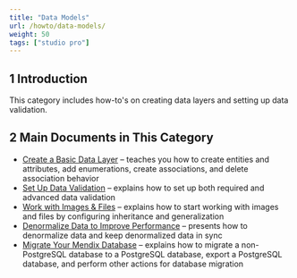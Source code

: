 ```yaml
---
title: "Data Models"
url: /howto/data-models/
weight: 50
tags: ["studio pro"]
---
```


## 1 Introduction

This category includes how-to's on creating data layers and setting up data validation.

## 2 Main Documents in This Category

* [Create a Basic Data Layer](create-a-basic-data-layer) – teaches you how to create entities and attributes, add enumerations, create associations, and delete association behavior
* [Set Up Data Validation](setting-up-data-validation) – explains how to set up both required and advanced data validation
* [Work with Images & Files](working-with-images-and-files) – explains how to start working with images and files by configuring inheritance and generalization
* [Denormalize Data to Improve Performance](denormalize-data-to-improve-performance) – presents how to denormalize data and keep denormalized data in sync
* [Migrate Your Mendix Database](migrating-your-mendix-database) – explains how to migrate a non-PostgreSQL database to a PostgreSQL database, export a PostgreSQL database, and perform other actions for database migration
